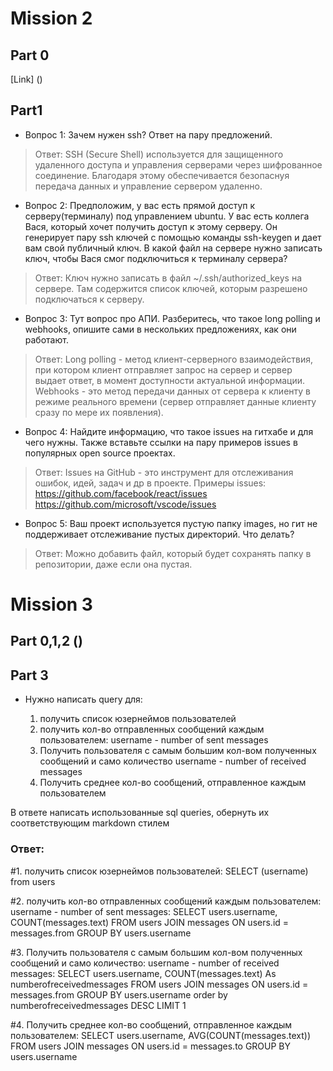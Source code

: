 # Mission 2

## Part 0
[Link] ()

## Part1
- Вопрос 1: Зачем нужен ssh? Ответ на пару предложений.
> Ответ: SSH (Secure Shell) используется для защищенного удаленного доступа и управления серверами через шифрованное соединение. Благодаря этому обеспечивается безопаснуя передача данных и управление сервером удаленно.

- Вопрос 2: Предположим, у вас есть прямой доступ к серверу(терминалу) под управлением ubuntu. У вас есть коллега Вася, который хочет получить доступ к этому серверу. Он генерирует пару ssh ключей с помощью команды ssh-keygen и дает вам свой публичный ключ. В какой файл на сервере нужно записать ключ, чтобы Вася смог подключиться к терминалу сервера?
> Ответ: Ключ нужно записать в файл ~/.ssh/authorized_keys на сервере. Там содержится список ключей, которым разрешено подключаться к серверу.

- Вопрос 3: Тут вопрос про АПИ. Разберитесь, что такое long polling и webhooks, опишите сами в нескольких предложениях, как они работают.
> Ответ: Long polling - метод клиент-серверного взаимодействия, при котором клиент отправляет запрос на сервер и сервер выдает ответ, в момент доступности актуальной информации. Webhooks - это метод передачи данных от сервера к клиенту в режиме реального времени (сервер отправляет данные клиенту сразу по мере их появления).

- Вопрос 4: Найдите информацию, что такое issues на гитхабе и для чего нужны. Также вставьте ссылки на пару примеров issues в популярных open source проектах.
> Ответ: Issues на GitHub - это инструмент для отслеживания ошибок, идей, задач и др в проекте.
> Примеры issues:
> https://github.com/facebook/react/issues
> https://github.com/microsoft/vscode/issues

- Вопрос 5:  Ваш проект используется пустую папку images, но гит не поддерживает отслеживание пустых директорий. Что делать?
> Ответ: Можно добавить файл, который будет сохранять папку в репозитории, даже если она пустая.



# Mission 3
## Part 0,1,2 ()

## Part 3
- Нужно написать query для:

  1. получить список юзернеймов пользователей
  2. получить кол-во отправленных сообщений каждым пользователем:
     username - number of sent messages
  3. Получить пользователя с самым большим кол-вом полученных сообщений и само количество
     username - number of received messages   
  4. Получить среднее кол-во сообщений, отправленное каждым пользователем

В ответе написать использованные sql queries, обернуть их соответствующим markdown стилем

### Ответ:
#1. получить список юзернеймов пользователей: 
SELECT (username) from users

#2. получить кол-во отправленных сообщений каждым пользователем: username - number of sent messages:
SELECT users.username, COUNT(messages.text) FROM users JOIN messages ON users.id = messages.from GROUP BY users.username

#3. Получить пользователя с самым большим кол-вом полученных сообщений и само количество: username - number of received messages:
SELECT users.username, COUNT(messages.text) As numberofreceivedmessages FROM users JOIN messages ON users.id = messages.from GROUP BY users.username order by numberofreceivedmessages DESC LIMIT 1

#4. Получить среднее кол-во сообщений, отправленное каждым пользователем:
SELECT users.username, AVG(COUNT(messages.text)) FROM users JOIN messages ON users.id = messages.to GROUP BY users.username
